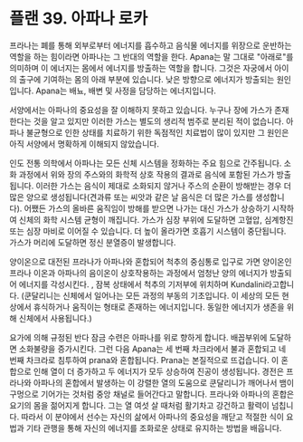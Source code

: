 # 플랜 39. 아파나 로카

프라나는 폐를 통해 외부로부터 에너지를 흡수하고 음식물 에너지를 위장으로 운반하는 역할을 하는 힘이라면 아파나는 그 반대의 역할을 한다. Apana는 말 그대로 "아래로"를 의미하며 이 에너지는 몸에서 에너지를 방출하는 역할을 합니다. 그것은 자궁에서 아이의 출구에 기여하는 몸의 아래 부분에 있습니다. 낮은 방향으로 에너지가 방출되는 원인입니다. Apana는 배뇨, 배변 및 사정을 담당하는 에너지입니다.

서양에서는 아파나의 중요성을 잘 이해하지 못하고 있습니다. 누구나 장에 가스가 존재한다는 것을 알고 있지만 이러한 가스는 별도의 생리적 범주로 분리된 적이 없습니다. 아파나 불균형으로 인한 상태를 치료하기 위한 독점적인 치료법이 많이 있지만 그 원인은 아직 서양에서 명확하게 이해되지 않았습니다.

인도 전통 의학에서 아파나는 모든 신체 시스템을 정화하는 주요 힘으로 간주됩니다. 소화 과정에서 위와 장의 주스와의 화학적 상호 작용의 결과로 음식에 포함된 가스가 방출됩니다. 이러한 가스는 음식이 제대로 소화되지 않거나 주스의 순환이 방해받는 경우 더 많은 양으로 생성됩니다(견과류 또는 씨앗과 같은 날 음식은 더 많은 가스를 생성합니다). 어쨌든 가스의 올바른 움직임이 방해를 받으면 나가는 대신 가스가 상승하기 시작하여 신체의 화학 시스템 균형이 깨집니다. 가스가 심장 부위에 도달하면 고혈압, 심계항진 또는 심장 마비로 이어질 수 있습니다. 더 높이 올라가면 호흡기 시스템이 중단됩니다. 가스가 머리에 도달하면 정신 분열증이 발생합니다.

양이온으로 대전된 프라나가 아파나와 혼합되어 척추의 중심통로 입구로 가면 양이온인 프라나 이온과 아파나의 음이온이 상호작용하는 과정에서 엄청난 양의 에너지가 방출되어 에너지를 각성시킨다. , 잠복 상태에서 척추의 기저부에 위치하며 Kundalini라고합니다. (쿤달리니는 신체에서 일어나는 모든 과정의 부동의 기초입니다. 이 세상의 모든 현상에서 휴식하거나 움직이는 형태로 존재하는 에너지입니다. 동일한 에너지가 생존을 위해 신체에서 사용됩니다.)

요가에 의해 규정된 반다 잠금 수련은 아파나를 위로 향하게 합니다. 배꼽부위에 도달하면 소화불량을 증가시킨다. 그런 다음 Apana는 세 번째 차크라에서 불과 혼합되고 네 번째 차크라로 침투하여 prana와 혼합됩니다. Prana는 본질적으로 뜨겁습니다. 이 혼합으로 인해 열이 더 증가하고 두 에너지가 모두 상승하여 진공이 생성됩니다. 경전은 프라나와 아파나의 혼합에서 발생하는 이 강렬한 열의 도움으로 쿤달리니가 깨어나서 뱀이 구멍으로 기어가는 것처럼 중앙 채널로 들어간다고 말합니다. 프라나와 아파나의 혼합은 요기의 몸을 젊어지게 합니다. 그는 열 여섯 살 때처럼 활기차고 강건하고 활력이 넘칩니다. 따라서 이 분야에서 선수는 자신의 삶에서 아파나의 중요성을 깨닫고 적절한 식이 요법과 기타 관행을 통해 자신의 에너지를 조화로운 상태로 유지하는 방법을 배웁니다.
